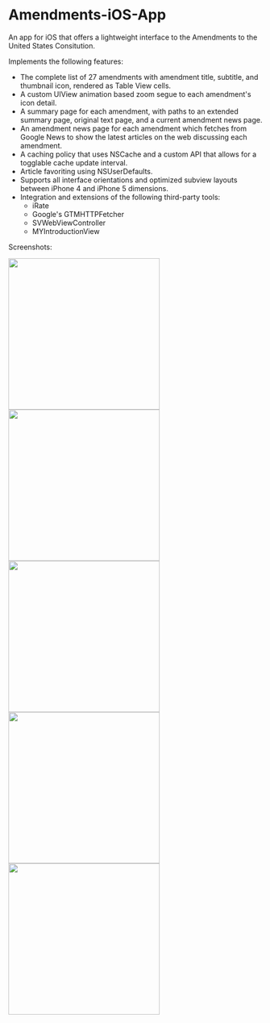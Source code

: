 Amendments-iOS-App
==================

An app for iOS that offers a lightweight interface to the Amendments to the United States Consitution. 

Implements the following features:

<ul>
<li> The complete list of 27 amendments with amendment title, subtitle, and thumbnail icon, rendered as Table View cells. 
<li> A custom UIView animation based zoom segue to each amendment's icon detail. 
<li> A summary page for each amendment, with paths to an extended summary page, original text page, and a current amendment news page.
<li> An amendment news page for each amendment which fetches from Google News to show the latest articles on the web discussing each amendment.
<li> A caching policy that uses NSCache and a custom API that allows for a togglable cache update interval.
<li> Article favoriting using NSUserDefaults.
<li> Supports all interface orientations and optimized subview layouts between iPhone 4 and iPhone 5 dimensions.
<li> Integration and extensions of the following third-party tools:
  <ul>
  <li>iRate
  <li>Google's GTMHTTPFetcher
  <li>SVWebViewController
  <li>MYIntroductionView
  </ul>
</ul>

Screenshots:
<p>
<img src="https://dl.dropboxusercontent.com/u/12514699/IMG_1201.PNG" width="300"> 
<br>
<img src="https://dl.dropboxusercontent.com/u/12514699/IMG_1202.PNG" width="300"> 
<br>
<img src="https://dl.dropboxusercontent.com/u/12514699/IMG_1203.PNG" width="300">     
<br>
<img src="https://dl.dropboxusercontent.com/u/12514699/IMG_1204.PNG" width="300">    
<br>
<img src="https://dl.dropboxusercontent.com/u/12514699/IMG_1205.PNG" width="300"> 
